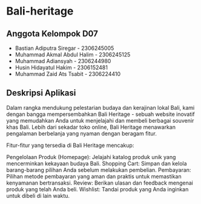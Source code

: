 # Bali-heritage

## Anggota Kelompok D07
- Bastian Adiputra Siregar - 2306245005
- Muhammad Akmal Abdul Halim - 2306245125
- Muhammad Adiansyah - 2306244980
- Husin Hidayatul Hakim - 2306152481
- Muhammad Zaid Ats Tsabit - 2306224410

## Deskripsi Aplikasi

Dalam rangka mendukung pelestarian budaya dan kerajinan lokal Bali, kami dengan bangga mempersembahkan Bali Heritage - sebuah website inovatif yang memudahkan Anda untuk menjelajahi dan membeli berbagai souvenir khas Bali. Lebih dari sekadar toko online, Bali Heritage menawarkan pengalaman berbelanja yang nyaman dengan beragam fitur.

Fitur-fitur yang tersedia di Bali Heritage mencakup:

Pengelolaan Produk (Homepage): Jelajahi katalog produk unik yang mencerminkan kekayaan budaya Bali.
Shopping Cart: Simpan dan kelola barang-barang pilihan Anda sebelum melakukan pembelian.
Pembayaran: Pilihan metode pembayaran yang aman dan praktis untuk memastikan kenyamanan bertransaksi.
Review: Berikan ulasan dan feedback mengenai produk yang telah Anda beli.
Wishlist: Tandai produk yang Anda inginkan untuk dibeli di lain waktu.
